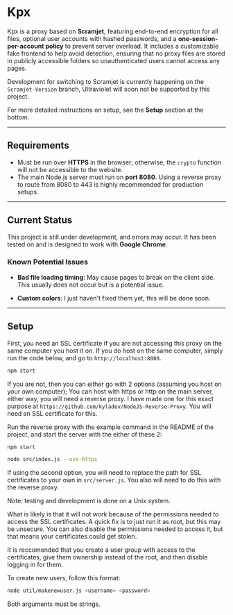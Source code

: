 # Kpx

Kpx is a proxy based on **Scramjet**, featuring end-to-end encryption for all files, optional user accounts with hashed passwords, and a **one-session-per-account policy** to prevent server overload. It includes a customizable fake frontend to help avoid detection, ensuring that no proxy files are stored in publicly accessible folders so unauthenticated users cannot access any pages.  

Development for switching to Scramjet is currently happening on the `Scramjet-Version` branch, Ultraviolet will soon not be supported by this project.

For more detailed instructions on setup, see the **Setup** section at the bottom.

---

## Requirements

- Must be run over **HTTPS** in the browser; otherwise, the `crypto` function will not be accessible to the website.  
- The main Node.js server must run on **port 8080**. Using a reverse proxy to route from 8080 to 443 is highly recommended for production setups.

---

## Current Status

This project is still under development, and errors may occur. It has been tested on and is designed to work with **Google Chrome**.

### Known Potential Issues

- **Bad file loading timing**: May cause pages to break on the client side. This usually does not occur but is a potential issue.

- **Custom colors**: I just haven't fixed them yet, this will be done soon.

---

## Setup

First, you need an SSL certificate if you are not accessing this proxy on the same computer you host it on. If you do host on the same computer, simply run the code below, and go to `http://localhost:8080`.

```bash
npm start
```

If you are not, then you can either go with 2 options (assuming you host on your own computer); You can host with https or http on the main server, either way, you will need a reverse proxy. I have made one for this exact purpose at `https://github.com/kyladev/NodeJS-Reverse-Proxy`. You will need an SSL certificate for this.

Run the reverse proxy with the example command in the README of the project, and start the server with the either of these 2:

```bash
npm start
```
```bash
node src/index.js --use-https
```

If using the second option, you will need to replace the path for SSL certificates to your own in `src/server.js`. You also will need to do this with the reverse proxy. 

Note: testing and development is done on a Unix system.

What is likely is that it will not work because of the permissions needed to access the SSL certificates. A quick fix is to just run it as root, but this may be unsecure. You can also disable the permissions needed to access it, but that means your certificates could get stolen.

It is reccomended that you create a user group with access to the certificates, give them ownership instead of the root, and then disable logging in for them.

To create new users, follow this format:

```bash
node util/makenewuser.js <username> <password>
```

Both arguments must be strings.
